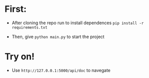 # First:

-   After cloning the repo run to install dependences
    `pip install -r requirements.txt`

-   Then, give `python main.py` to start the project

# Try on!

-   Use `http://127.0.0.1:5000/api/doc` to navegate
